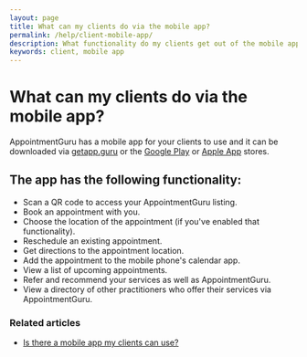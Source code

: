```yaml
---
layout: page
title: What can my clients do via the mobile app?
permalink: /help/client-mobile-app/
description: What functionality do my clients get out of the mobile app?
keywords: client, mobile app
---
```


# What can my clients do via the mobile app?

AppointmentGuru has a mobile app for your clients to use and it can be downloaded via [getapp.guru](http://getapp.guru/) or the [Google Play](https://play.google.com/store/apps/details?id=za.co.AppointmentGuru) or [Apple App](https://itunes.apple.com/us/app/appointment-guru/id1163805838?mt=8) stores.

## The app has the following functionality:

* Scan a QR code to access your AppointmentGuru listing.
* Book an appointment with you.
* Choose the location of the appointment (if you've enabled that functionality).
* Reschedule an existing appointment.
* Get directions to the appointment location.
* Add the appointment to the mobile phone's calendar app.
* View a list of upcoming appointments.
* Refer and recommend your services as well as AppointmentGuru.
* View a directory of other practitioners who offer their services via AppointmentGuru.

### Related articles

* [Is there a mobile app my clients can use?](/help/is-there-a-mobile-app)
